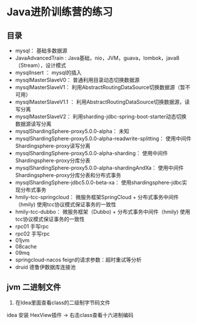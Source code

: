 # Java进阶训练营的练习

## 目录

- mysql： 基础多数据源
- JavaAdvancedTrain : Java基础，nio，JVM，guava，lombok，java8（Stream），设计模式
- mysqlInsert ： mysql的插入
- mysqlMasterSlaveV0： 普通利用目录动态切换数据源
- mysqlMasterSlaveV1： 利用AbstractRoutingDataSource切换数据源（暂不可用）
- mysqlMasterSlaveV1.1  ： 利用AbstractRoutingDataSource切换数据源，读写分离
- mysqlMasterSlaveV2： 利用sharding-jdbc-spring-boot-starter动态切换数据源读写分离
- mysqlShardingSphere-proxy5.0.0-alpha： 未知
- mysqlShardingSphere-proxy5.0.0-alpha-readwrite-splitting： 使用中间件 Shardingsphere-proxy读写分离
- mysqlShardingSphere-proxy5.0.0-alpha-sharding： 使用中间件 Shardingsphere-proxy分库分表
- mysqlShardingSphere-proxy5.0.0-alpha-shardingAndXa： 使用中间件 Shardingsphere-proxy分库分表和分布式事务
- mysqlShardingSphere-jdbc5.0.0-beta-xa： 使用shardingsphere-jdbc实现分布式事务
- hmily-tcc-springcloud： 微服务框架SpringCloud + 分布式事务中间件（hmily) 使用tcc协议模式保证事务的一致性
- hmily-tcc-dubbo： 微服务框架（Dubbo) + 分布式事务中间件（hmily) 使用tcc协议模式保证事务的一致性
- rpc01 手写rpc
- rpc02 手写rpc
- 01jvm
- 08cache
- 09mq
- springcloud-nacos feign的请求参数：超时重试等分析
- druid 德鲁伊数据库连接池


## jvm 二进制文件

1. 在Idea里面查看class的二级制字节码文件

idea 安装 HexView插件 -> 右击class查看十六进制编码
